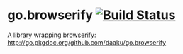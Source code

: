 go.browserify [![Build Status](https://secure.travis-ci.org/daaku/go.browserify.png)](http://travis-ci.org/daaku/go.browserify)
=========

A library wrapping [browserify](https://github.com/substack/node-browserify):
http://go.pkgdoc.org/github.com/daaku/go.browserify
